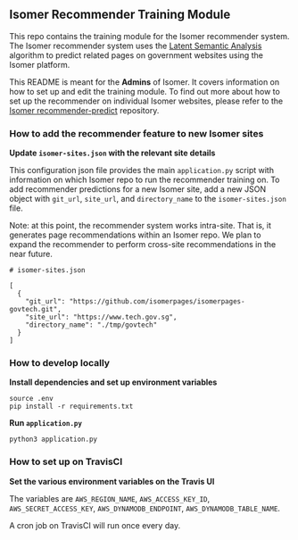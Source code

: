 ## Isomer Recommender Training Module

This repo contains the training module for the Isomer recommender system. The Isomer recommender system uses the [Latent Semantic Analysis](https://en.wikipedia.org/wiki/Latent_semantic_analysis) algorithm to predict related pages on government websites using the Isomer platform.

This README is meant for the **Admins** of Isomer. It covers information on how to set up and edit the training module. To find out more about how to set up the recommender on individual Isomer websites, please refer to the [Isomer recommender-predict](https://github.com/isomerpages/recommender-predict) repository.

### How to add the recommender feature to new Isomer sites

**Update `isomer-sites.json` with the relevant site details**

This configuration json file provides the main `application.py` script with information on which Isomer repo to run the recommender training on. To add recommender predictions for a new Isomer site, add a new JSON object with `git_url`, `site_url`, and `directory_name` to the `isomer-sites.json` file.

Note: at this point, the recommender system works intra-site. That is, it generates page recommendations within an Isomer repo. We plan to expand the recommender to perform cross-site recommendations in the near future.

```
# isomer-sites.json

[
  {
    "git_url": "https://github.com/isomerpages/isomerpages-govtech.git",
    "site_url": "https://www.tech.gov.sg",
    "directory_name": "./tmp/govtech"
  }
]
```

### How to develop locally

**Install dependencies and set up environment variables**
```
source .env
pip install -r requirements.txt
```

**Run `application.py`**

```
python3 application.py
```

### How to set up on TravisCI

**Set the various environment variables on the Travis UI**

The variables are `AWS_REGION_NAME`, `AWS_ACCESS_KEY_ID`, `AWS_SECRET_ACCESS_KEY`, `AWS_DYNAMODB_ENDPOINT`, `AWS_DYNAMODB_TABLE_NAME`.

A cron job on TravisCI will run once every day.
